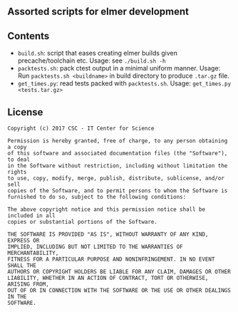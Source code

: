 Assorted scripts for elmer development
--------------------------------------

## Contents

* `build.sh`: script that eases creating elmer builds given precache/toolchain etc.
  Usage: see `./build.sh -h`
* `packtests.sh`: pack ctest output in a minimal uniform manner.
  Usage: Run `packtests.sh <buildname>` in build directory to produce `.tar.gz` file.
* `get_times.py`: read tests packed with `packtests.sh`.
  Usage: `get_times.py <tests.tar.gz>`


## License


```
Copyright (c) 2017 CSC - IT Center for Science

Permission is hereby granted, free of charge, to any person obtaining a copy
of this software and associated documentation files (the "Software"), to deal
in the Software without restriction, including without limitation the rights
to use, copy, modify, merge, publish, distribute, sublicense, and/or sell
copies of the Software, and to permit persons to whom the Software is
furnished to do so, subject to the following conditions:

The above copyright notice and this permission notice shall be included in all
copies or substantial portions of the Software.

THE SOFTWARE IS PROVIDED "AS IS", WITHOUT WARRANTY OF ANY KIND, EXPRESS OR
IMPLIED, INCLUDING BUT NOT LIMITED TO THE WARRANTIES OF MERCHANTABILITY,
FITNESS FOR A PARTICULAR PURPOSE AND NONINFRINGEMENT. IN NO EVENT SHALL THE
AUTHORS OR COPYRIGHT HOLDERS BE LIABLE FOR ANY CLAIM, DAMAGES OR OTHER
LIABILITY, WHETHER IN AN ACTION OF CONTRACT, TORT OR OTHERWISE, ARISING FROM,
OUT OF OR IN CONNECTION WITH THE SOFTWARE OR THE USE OR OTHER DEALINGS IN THE
SOFTWARE.
```
